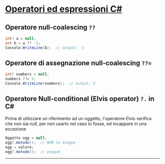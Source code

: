 # [Operatori ed espressioni C#](https://learn.microsoft.com/it-it/dotnet/csharp/language-reference/operators/)

## Operatore **null-coalescing** `??` 
```c#
int? a = null;
int b = a ?? -1;
Console.WriteLine(b);  // output: -1
```

## Operatore di **assegnazione null-coalescing** `??=` 
```c#
int? numbers = null;
numbers ??= 5;
Console.WriteLine(numbers);  // output: 5
```

## Operatore **Null-conditional** (**Elvis** operator) `?.` in  C#
Prima di utilizzare un riferimento ad un oggetto, l'operatore Elvis verifica che non sia null, per non usarlo nel caso lo fosse, ed incappare in una eccezione
```c#
Oggetto ogg = null;
ogg?.metodo();  // NON lo esegue
ogg = valore;
ogg?.metodo();  // esegue
```

---